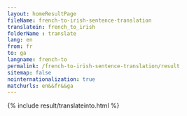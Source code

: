 ```yaml
---
layout: homeResultPage
fileName: french-to-irish-sentence-translation
translatein: french_to_irish
folderName : translate
lang: en
from: fr
to: ga
langname: french-to
permalink: /french-to-irish-sentence-translation/result
sitemap: false
nointernationalization: true
matchurls: en&&fr&&ga
---
```

{% include result/translateinto.html %}

<script src="/js/result/translation.js" data-foldername="{{page.folderName}}" data-lang="{{page.lang}}"></script>
